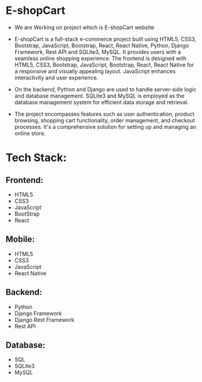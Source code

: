 # E-shopCart
- We are Working on project which is E-shopCart website

- E-shopCart is a full-stack e-commerce project built using HTML5, CSS3, Bootstrap, JavaScript, Bootstrap, React, React Native, Python, Django Framework, Rest API and SQLite3, MySQL. It provides users with a seamless online shopping experience. The frontend is designed with HTML5, CSS3, Bootstrap, JavaScript, Bootstrap, React, React Native for a responsive and visually appealing layout. JavaScript enhances interactivity and user experience.

- On the backend, Python and Django are used to handle server-side logic and database management. SQLite3 and MySQL is employed as the database management system for efficient data storage and retrieval.

- The project encompasses features such as user authentication, product browsing, shopping cart functionality, order management, and checkout processes. It's a comprehensive solution for setting up and managing an online store.

# Tech Stack:
## Frontend:
- HTML5
- CSS3
- JavaScript
- BootStrap
- React

## Mobile:
- HTML5
- CSS3
- JavaScript
- React Native

## Backend:
- Python
- Django Framework
- Django Rest Framework
- Rest API

## Database:
- SQL
- SQLite3
- MySQL
